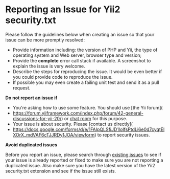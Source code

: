 Reporting an Issue for Yii2 security.txt 
========================================

Please follow the guidelines below when creating an issue so that your issue can be more promptly resolved:

* Provide information including: the version of PHP and Yii, the type of operating system and Web server, browser type and version;
* Provide the **complete** error call stack if available. A screenshot to explain the issue is very welcome.
* Describe the steps for reproducing the issue. It would be even better if you could provide code to reproduce the issue.
* If possible you may even create a failing unit test and send it as a pull request.

**Do not report an issue if**

* You're asking how to use some feature. You should use [the Yii forum](
* https://forum.yiiframework.com/index.php/forum/42-general-discussions-for-yii-20/) or [chat room](https://www.yiiframework.com/chat/) for this purpose.
* Your issue is about security. Please [contact us directly](
* https://docs.google.com/forms/d/e/1FAIpQLSfiJD1loIfsPtdLi6e0d7cyqtElXOrX_mdVAF6cTJJRDy1JOA/viewform) to report security issues.

**Avoid duplicated issues**

Before you report an issue, please search through [existing issues](https://github.com/rhertogh/yii2-security.txt/issues) 
to see if your issue is already reported or fixed to make sure you are not reporting a duplicated issue. 
Also make sure you have the latest version of the Yii2 security.txt extension and see if the issue still exists.
